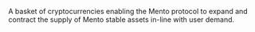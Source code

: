 A basket of cryptocurrencies enabling the Mento protocol to expand and contract the supply of Mento stable assets in-line with user demand.
